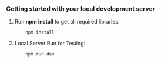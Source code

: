 ### Getting started with your local development server

1.  Run **npm install** to get all required libraries:

        	npm install

2.  Local Server Run for Testing:

        	npm run dev